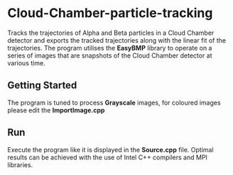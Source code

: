 # Cloud-Chamber-particle-tracking

Tracks the trajectories of Alpha and Beta particles in a Cloud Chamber detector and exports the tracked trajectories along with the linear fit of the trajectories. The program utilises the **EasyBMP** library to operate on a series of images that are snapshots of the Cloud Chamber detector at various time.

## Getting Started

The program is tuned to process **Grayscale** images, for coloured images please edit the **ImportImage.cpp**

## Run

Execute the program like it is displayed in the **Source.cpp** file. Optimal results can be achieved with the use of Intel C++ compilers and MPI libraries.




